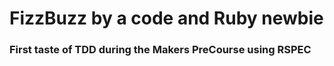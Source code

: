 # FizzBuzz by a code and Ruby newbie

### First taste of TDD during the Makers PreCourse using RSPEC
